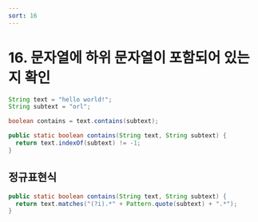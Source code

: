 ```yaml
---
sort: 16
---
```


# 16. 문자열에 하위 문자열이 포함되어 있는지 확인

```java
String text = "hello world!";
String subtext = "orl";

boolean contains = text.contains(subtext);
```

```java
public static boolean contains(String text, String subtext) {
  return text.indexOf(subtext) != -1;
}
```

## 정규표현식

```java
public static boolean contains(String text, String subtext) {
  return text.matches("(?i).*" + Pattern.quote(subtext) + ".*");
}
```